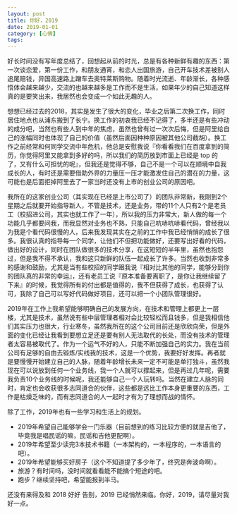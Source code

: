 ```yaml
---
layout: post
title: 你好，2019
date: 2019-01-01
category: [心情]
tags: 
---
```


好长时间没有写年度总结了，回想起从前的时光，总是有各种新鲜有趣的东西：第一次谈恋爱，第一份工作，和朋友通宵，和恋人出国旅游，自己开车技术差被别人追尾赔钱，异国高速路上蹭车去奥特莱斯购物。随着时光流逝、年龄渐长，各种感悟体会越来越少，交流的也越来越多是工作而不是生活，如果年少的自己知道这样真的是要笑出来，我居然也会变成一个如此无趣的人。

想想已经过去的2018，其实是发生了很大的变化，毕业之后第二次换工作，同时居住地点也从浦东搬到了长宁。换工作的初衷我已经不记得了，多半还是有些冲动的成分吧，当然也有些人到中年的焦虑，虽然也曾有过一次次后悔，但是阿里给自己的涨幅同时也体现了自己的价值（虽然后面因种种原因被其他公司截胡）。换工作之前经常和何同学交流中年危机，他总是安慰我说『你看看我们在百度拿到的简历，你觉得阿里又能拿到多好的吗，所以我们的简历放到市面上已经是 top 的了，又有什么可担忧的呢』，但我还是觉得不够，自己不是一个可以在顺境中自我成长的人，有时还是需要借助外界的力量压一压才能激发住自己的潜在的力量，这可能也是后面拒掉阿里去了一家当时还没有上市的创业公司的原因吧。
<!--more-->

我所在的这家创业公司（其实现在已经是上市公司了）的团队非常新，我刚到2个星期之后就要开始指导新人，不管是技术，还是业务，带的11个人只有2个是老员工（校招进公司，其实也就工作了一年），所以我的压力非常大，新人做的每一个功能几乎都要问我，而我显然对业务也不熟，只能自己吭哧吭哧看代码，曾经我以为我是个看代码很慢的人，后来我发现其实在之前的工作中我已经悄悄的成长了很多。我很认真的指导每一个同学，让他们不但把功能做好，还要写出好看的代码，做出好的设计，同时在团队做很多的技术分享，在这短短的半年里，虽然也抱怨过，但是我不得不承认，我和这只新鲜的队伍一起成长了许多。当然也收到非常多的感谢和鼓励，尤其是当有些校招的同学跟我说『相对比其他的同学，能够分到你的团队真的非常的幸运』，还有老员工说『原本准备要离职了，是你让我继续留了下来』的时候，我觉得所有的付出都是值得的，我不但获得了成长，也获得了认可，我除了自己可以写好代码做好项目，还可以把一个小团队管理很好。

2019年在工作上我希望能够明确自己的发展方向，在技术和管理上都更上一层楼，尤其是技术，虽然说有些中层管理者相对会比较轻松而且钱多，但是我相信他们其实压力也很大，行业寒冬，虽然我所在的这个公司目前还是欣欣向荣，但是外面的变化已经让我看到要想立足还是要有别人无法取代的长处，而没有技术的管理者太容易被取代了。作为一个运气不好的人，只能不断加强自己的实力。我在当前公司有足够的自由去锻炼/实线我的技术，这是一个优势，我要好好发挥。再者就是要慢慢开始建立自己的人脉，随着年龄增长未来一定不可能是单打独斗，虽然我现在可以说放到任何一个业务线，我一个人就可以撑起来，但是再过几年呢，需要我负责10个业务线的时候呢，我还能够自己一个人玩转吗。当然在建立人脉的同时，肯定也会收获很多志同道合的伙伴，这些都是远比工作本身更重要的东西，工作是枯燥乏味的，而有志同道合的人一起时才有为了理想而战的情怀。

除了工作，2019年也有一些学习和生活上的规划。

- 2019年希望自己能够学会一门乐器（目前想到的练习比较方便的就是吉他了，毕竟我是唱民谣的嘛，民谣和吉他更配啊）。
- 2019年希望至少读完3本技术书籍（一本架构的，一本程序的，一本语言的吧）。
- 2019年希望能够买好房子（这个不知道提了多少年了，终究是奔波命啊）。
- 旅游？有时间吗，没时间就看看能不能搞个短途的吧。
- 跑步？继续坚持吧，希望能报到半马。

还没有来得及和 2018 好好 告别，2019 已经悄然来临。你好，2019，请尽量对我好一点。